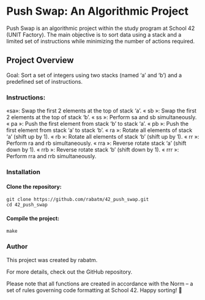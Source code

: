 # Push Swap: An Algorithmic Project

Push Swap is an algorithmic project within the study program at School 42 (UNIT Factory). The main objective is to sort data using a stack and a limited set of instructions while minimizing the number of actions required.

## Project Overview
Goal: Sort a set of integers using two stacks (named ‘a’ and ‘b’) and a predefined set of instructions.
### Instructions:

«sa»: Swap the first 2 elements at the top of stack ‘a’.
« sb »: Swap the first 2 elements at the top of stack ‘b’.
« ss »: Perform sa and sb simultaneously.
« pa »: Push the first element from stack ‘b’ to stack ‘a’.
« pb »: Push the first element from stack ‘a’ to stack ‘b’.
« ra »: Rotate all elements of stack ‘a’ (shift up by 1).
« rb »: Rotate all elements of stack ‘b’ (shift up by 1).
« rr »: Perform ra and rb simultaneously.
« rra »: Reverse rotate stack ‘a’ (shift down by 1).
« rrb »: Reverse rotate stack ‘b’ (shift down by 1).
« rrr »: Perform rra and rrb simultaneously.

### Installation
#### Clone the repository:
```
git clone https://github.com/rabatm/42_push_swap.git
cd 42_push_swap
```
#### Compile the project:
```
make
```

### Author
This project was created by rabatm.

For more details, check out the GitHub repository.

Please note that all functions are created in accordance with the Norm – a set of rules governing code formatting at School 42. Happy sorting! 🚀
